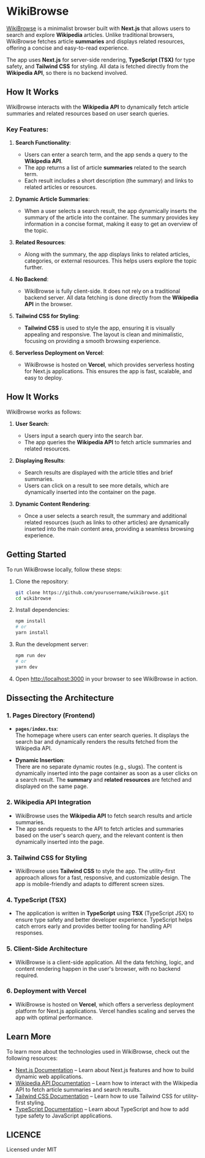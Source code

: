 
# WikiBrowse

[WikiBrowse](https://wikibrowse.vercel.app) is a minimalist browser built with **Next.js** that allows users to search and explore **Wikipedia** articles. Unlike traditional browsers, WikiBrowse fetches article **summaries** and displays related resources, offering a concise and easy-to-read experience.

The app uses **Next.js** for server-side rendering, **TypeScript (TSX)** for type safety, and **Tailwind CSS** for styling. All data is fetched directly from the **Wikipedia API**, so there is no backend involved.

## How It Works

WikiBrowse interacts with the **Wikipedia API** to dynamically fetch article summaries and related resources based on user search queries.

### Key Features:

1. **Search Functionality**:  
   - Users can enter a search term, and the app sends a query to the **Wikipedia API**.
   - The app returns a list of article **summaries** related to the search term.
   - Each result includes a short description (the summary) and links to related articles or resources.

2. **Dynamic Article Summaries**:  
   - When a user selects a search result, the app dynamically inserts the summary of the article into the container. The summary provides key information in a concise format, making it easy to get an overview of the topic.

3. **Related Resources**:  
   - Along with the summary, the app displays links to related articles, categories, or external resources. This helps users explore the topic further.

4. **No Backend**:  
   - WikiBrowse is fully client-side. It does not rely on a traditional backend server. All data fetching is done directly from the **Wikipedia API** in the browser.

5. **Tailwind CSS for Styling**:  
   - **Tailwind CSS** is used to style the app, ensuring it is visually appealing and responsive. The layout is clean and minimalistic, focusing on providing a smooth browsing experience.

6. **Serverless Deployment on Vercel**:  
   - WikiBrowse is hosted on **Vercel**, which provides serverless hosting for Next.js applications. This ensures the app is fast, scalable, and easy to deploy.

## How It Works

WikiBrowse works as follows:

1. **User Search**:  
   - Users input a search query into the search bar.
   - The app queries the **Wikipedia API** to fetch article summaries and related resources.

2. **Displaying Results**:  
   - Search results are displayed with the article titles and brief summaries.
   - Users can click on a result to see more details, which are dynamically inserted into the container on the page.

3. **Dynamic Content Rendering**:  
   - Once a user selects a search result, the summary and additional related resources (such as links to other articles) are dynamically inserted into the main content area, providing a seamless browsing experience.

## Getting Started

To run WikiBrowse locally, follow these steps:

1. Clone the repository:
   ```bash
   git clone https://github.com/yourusername/wikibrowse.git
   cd wikibrowse
   ```

2. Install dependencies:
   ```bash
   npm install
   # or
   yarn install
   ```

3. Run the development server:
   ```bash
   npm run dev
   # or
   yarn dev
   ```

4. Open [http://localhost:3000](http://localhost:3000) in your browser to see WikiBrowse in action.

## Dissecting the Architecture

### 1. **Pages Directory (Frontend)**
   - **`pages/index.tsx`**:  
     The homepage where users can enter search queries. It displays the search bar and dynamically renders the results fetched from the Wikipedia API.
   
   - **Dynamic Insertion**:  
     There are no separate dynamic routes (e.g., slugs). The content is dynamically inserted into the page container as soon as a user clicks on a search result. The **summary** and **related resources** are fetched and displayed on the same page.

### 2. **Wikipedia API Integration**
   - WikiBrowse uses the **Wikipedia API** to fetch search results and article summaries.
   - The app sends requests to the API to fetch articles and summaries based on the user's search query, and the relevant content is then dynamically inserted into the page.
   
### 3. **Tailwind CSS for Styling**
   - WikiBrowse uses **Tailwind CSS** to style the app. The utility-first approach allows for a fast, responsive, and customizable design. The app is mobile-friendly and adapts to different screen sizes.

### 4. **TypeScript (TSX)**
   - The application is written in **TypeScript** using **TSX** (TypeScript JSX) to ensure type safety and better developer experience. TypeScript helps catch errors early and provides better tooling for handling API responses.

### 5. **Client-Side Architecture**
   - WikiBrowse is a client-side application. All the data fetching, logic, and content rendering happen in the user's browser, with no backend required.

### 6. **Deployment with Vercel**
   - WikiBrowse is hosted on **Vercel**, which offers a serverless deployment platform for Next.js applications. Vercel handles scaling and serves the app with optimal performance.

## Learn More

To learn more about the technologies used in WikiBrowse, check out the following resources:

- [Next.js Documentation](https://nextjs.org/docs) – Learn about Next.js features and how to build dynamic web applications.
- [Wikipedia API Documentation](https://www.mediawiki.org/wiki/API:Main_page) – Learn how to interact with the Wikipedia API to fetch article summaries and search results.
- [Tailwind CSS Documentation](https://tailwindcss.com/docs) – Learn how to use Tailwind CSS for utility-first styling.
- [TypeScript Documentation](https://www.typescriptlang.org/docs/) – Learn about TypeScript and how to add type safety to JavaScript applications.


## LICENCE

Licensed under MIT
